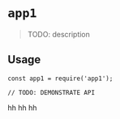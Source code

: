 # `app1`

> TODO: description

## Usage

```
const app1 = require('app1');

// TODO: DEMONSTRATE API
```

hh
hh
hh

